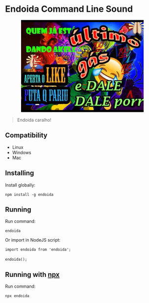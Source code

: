 # Endoida Command Line Sound

<div style="text-align: center">
    <img src="./daledale.jpg" height="300"/>
</div>

> Endoida caralho! 

## Compatibility

- Linux
- Windows
- Mac

## Installing
Install globally:

    npm install -g endoida

## Running
Run command:

    endoida

Or import in NodeJS script:

    import endoida from 'endoida';

    endoida();
    
## Running with [npx](https://www.npmjs.com/package/npx)
Run command:

    npx endoida


